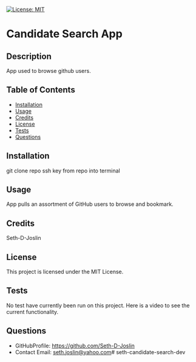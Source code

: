 [![License: MIT](https://img.shields.io/badge/License-MIT-yellow.svg)](https://opensource.org/licenses/MIT)
# Candidate Search App
  ## Description
  App used to browse github users.
  ## Table of Contents
  - [Installation](#installation)
  - [Usage](#usage)
  - [Credits](#credits)
  - [License](#license)
  - [Tests](#tests)
  - [Questions](#questions)
  ## Installation
  git clone repo ssh key from repo into terminal
  ## Usage
  App pulls an assortment of GitHub users to browse and bookmark.
  ## Credits
  Seth-D-Joslin
  ## License
  
This project is licensed under the MIT License.

  ## Tests
  No test have currently been run on this project. Here is a video to see the current functionality.
  ## Questions
  * GitHubProfile: https://github.com/Seth-D-Joslin
  * Contact Email: seth.joslin@yahoo.com# seth-candidate-search-dev
